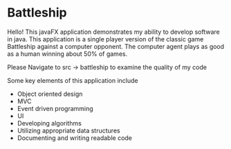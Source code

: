 # Battleship
Hello!
This javaFX application demonstrates my ability to develop software in java.
This application is a single player version of the classic game Battleship against a computer opponent.
The computer agent plays as good as a human winning about 50% of games.

Please Navigate to src -> battleship to examine the quality of my code

Some key elements of this application include
- Object oriented design
- MVC
- Event driven programming
- UI
- Developing algorithms
- Utilizing appropriate data structures
- Documenting and writing readable code
